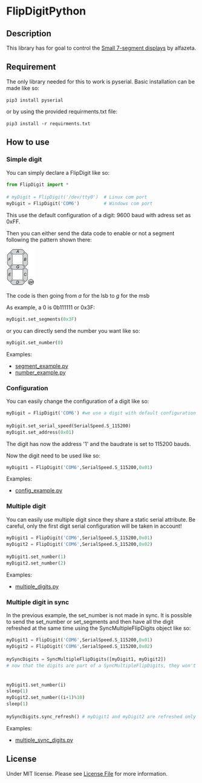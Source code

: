 # FlipDigitPython

## Description

This library has for goal to control the [Small 7-segment displays](https://flipdots.com/en/products-services/small-7-segment-displays/) by alfazeta.

## Requirement

The only library needed for this to work is pyserial. Basic installation can be made like so:

```pip3 install pyserial```

or by using the provided requirments.txt file:

```pip3 install -r requirments.txt```

## How to use

### Simple digit

You can simply declare a FlipDigit like so:

```python
from FlipDigit import *

# myDigit = FlipDigit('/dev/tty0') 	# Linux com port
myDigit = FlipDigit('COM6') 		# Windows com port
``` 

This use the default configuration of a digit: 9600 baud with adress set as 0xFF.

Then you can either send the data code to enable or not a segment following the pattern shown there:

<img src="https://github.com/lucblender/FlipDigitPython/blob/master/examples/7-segments.png" height="100">

The code is then going from _a_ for the lsb to _g_ for the msb

As example, a 0 is 0b111111 or 0x3F:

```python
myDigit.set_segments(0x3F)
``` 

or  you can directly send the number you want like so:

```python
myDigit.set_number(0)
``` 

Examples:
- [segment_example.py](https://github.com/lucblender/FlipDigitPython/blob/master/examples/segment_example.py)
- [number_example.py](https://github.com/lucblender/FlipDigitPython/blob/master/examples/number_example.py)

### Configuration

You can easily change the configuration of a digit like so:

```python
myDigit = FlipDigit('COM6')	#we use a digit with default configuration

myDigit.set_serial_speed(SerialSpeed.S_115200)
myDigit.set_address(0x01)
``` 

The digit has now the address '1' and the baudrate is set to 115200 bauds.

Now the digit need to be used like so:

```python
myDigit1 = FlipDigit('COM6',SerialSpeed.S_115200,0x01)
``` 

Examples:
- [config_example.py](https://github.com/lucblender/FlipDigitPython/blob/master/examples/config_example.py)

### Multiple digit

You can easily use multiple digit since they share a static serial attribute. Be careful, only the first digit serial configuration will be taken in account!

```python
myDigit1 = FlipDigit('COM6',SerialSpeed.S_115200,0x01)
myDigit2 = FlipDigit('COM6',SerialSpeed.S_115200,0x02)

myDigit1.set_number(1)
myDigit2.set_number(2)
```

Examples:
- [multiple_digits.py](https://github.com/lucblender/FlipDigitPython/blob/master/examples/multiple_digits.py)

### Multiple digit in sync

In the previous example, the set_number is not made in sync. It is possible to send the set_number or set_segments and then have all the digit refreshed at the same time using the SyncMultipleFlipDigits object like so: 

```python
myDigit1 = FlipDigit('COM6',SerialSpeed.S_115200,0x01)
myDigit2 = FlipDigit('COM6',SerialSpeed.S_115200,0x02)

mySyncDigits = SyncMultipleFlipDigits([myDigit1, myDigit2])
# now that the digits are part of a SyncMultipleFlipDigits, they won't be refreshed automatically


myDigit1.set_number(i)	 		
sleep(1)
myDigit2.set_number((i+1)%10)
sleep(1)

mySyncDigits.sync_refresh() # myDigit1 and myDigit2 are refreshed only here!

```

Examples:
- [multiple_sync_digits.py](https://github.com/lucblender/FlipDigitPython/blob/master/examples/multiple_sync_digits.py)


## License

Under MIT license. Please see [License File](https://github.com/lucblender/FlipDigitPython/blob/master/LICENSE) for more information.